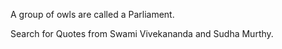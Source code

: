 



A group of owls are called a Parliament.

Search for Quotes from Swami Vivekananda and Sudha Murthy.

